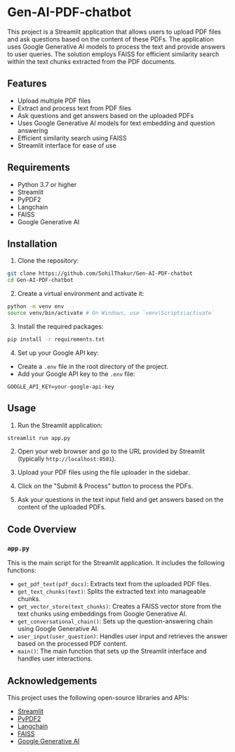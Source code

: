 # Gen-AI-PDF-chatbot

This project is a Streamlit application that allows users to upload PDF files and ask questions based on the content of these PDFs. The application uses Google Generative AI models to process the text and provide answers to user queries. The solution employs FAISS for efficient similarity search within the text chunks extracted from the PDF documents.

## Features

- Upload multiple PDF files
- Extract and process text from PDF files
- Ask questions and get answers based on the uploaded PDFs
- Uses Google Generative AI models for text embedding and question answering
- Efficient similarity search using FAISS
- Streamlit interface for ease of use

## Requirements

- Python 3.7 or higher
- Streamlit
- PyPDF2
- Langchain
- FAISS
- Google Generative AI

## Installation

1. Clone the repository:

```sh
git clone https://github.com/SohilThakur/Gen-AI-PDF-chatbot
cd Gen-AI-PDF-chatbot
```

2. Create a virtual environment and activate it:

```sh
python -m venv env
source venv/bin/activate # On Windows, use `venv\Scripts\activate`
```

3. Install the required packages:

```sh
pip install -r requirements.txt
```

4. Set up your Google API key:

- Create a `.env` file in the root directory of the project.
- Add your Google API key to the `.env` file:

```
GOOGLE_API_KEY=your-google-api-key
```

## Usage

1. Run the Streamlit application:

```sh
streamlit run app.py
```

2. Open your web browser and go to the URL provided by Streamlit (typically `http://localhost:8501`).

3. Upload your PDF files using the file uploader in the sidebar.

4. Click on the "Submit & Process" button to process the PDFs.

5. Ask your questions in the text input field and get answers based on the content of the uploaded PDFs.

## Code Overview

### `app.py`

This is the main script for the Streamlit application. It includes the following functions:

- `get_pdf_text(pdf_docs)`: Extracts text from the uploaded PDF files.
- `get_text_chunks(text)`: Splits the extracted text into manageable chunks.
- `get_vector_store(text_chunks)`: Creates a FAISS vector store from the text chunks using embeddings from Google Generative AI.
- `get_conversational_chain()`: Sets up the question-answering chain using Google Generative AI.
- `user_input(user_question)`: Handles user input and retrieves the answer based on the processed PDF content.
- `main()`: The main function that sets up the Streamlit interface and handles user interactions.



## Acknowledgements

This project uses the following open-source libraries and APIs:

- [Streamlit](https://streamlit.io/)
- [PyPDF2](https://pypi.org/project/PyPDF2/)
- [Langchain](https://github.com/hwchase17/langchain)
- [FAISS](https://github.com/facebookresearch/faiss)
- [Google Generative AI](https://cloud.google.com/vertex-ai)

